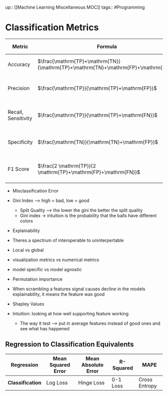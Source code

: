 up:: [[Machine Learning Miscellaneous MOC]]
tags:: #Programming 
# Classification Metrics
| Metric              | Formula                                                                           | Interpretation                              | Threshold ≥ 0.5 | Threshold ≥ 0.3 |
| ------------------- | --------------------------------------------------------------------------------- | ------------------------------------------- | --------------- | --------------- |
| Accuracy            | $\frac{\mathrm{TP}+\mathrm{TN}}{\mathrm{TP}+\mathrm{TN}+\mathrm{FP}+\mathrm{FN}}$ | Overall performance of model                | 64%             | 82%             |
| Precision           | $\frac{\mathrm{TP}}{\mathrm{TP}+\mathrm{FP}}$                                     | How accurate the positive predictions are   | 80%             | 86%             |
| Recall, Sensitivity | $\frac{\mathrm{TP}}{\mathrm{TP}+\mathrm{FN}}$                                     | Coverage of actual positive samples         | 57%             | 86%             |
| Specificity         | $\frac{\mathrm{TN}}{\mathrm{TN}+\mathrm{FP}}$                                     | Coverage of actual negative samples         | 75%             | 75%             |
| F1 Score            | $\frac{2 \mathrm{TP}}{2 \mathrm{TP}+\mathrm{FP}+\mathrm{FN}}$                     | Hybrid metric useful for unbalanced classes | 67%             | 86%             |


- Misclassification Error
- Gini Index --> high = bad, low = good
	- Split Quality --> the lower the gini the better the split quality
	- Gini index -> intuition is the probability that the balls have different colors

- Explainability
- Theres a spectrum of interoperable to uninterpertable 
- Local vs global
- visualization metrics vs numerical metrics
- model specific vs model agnostic
- Permutation importance
- When scrambling a features signal causes decline in the models explainability, it means the feature was good
- Shapley Values
- Intuition: looking at how well supporting feature working
	- The way it test --> put in average features instead of good ones and see what has happened

## Regression to Classification Equivalents

|**Regression**|Mean Squared Error|Mean Absolute Error|R-Squared|MAPE|
|---|---|---|---|---|
|**Classification**|Log Loss|Hinge Loss|0-1 Loss|Cross Entropy|